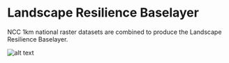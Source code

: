 # Landscape Resilience Baselayer
NCC 1km national raster datasets are combined to produce the Landscape Resilience Baselayer. 

![alt text](https://github.com/NCC-CNC/landscape-resilience-baselayer/blob/main/www/LRBL.png)
